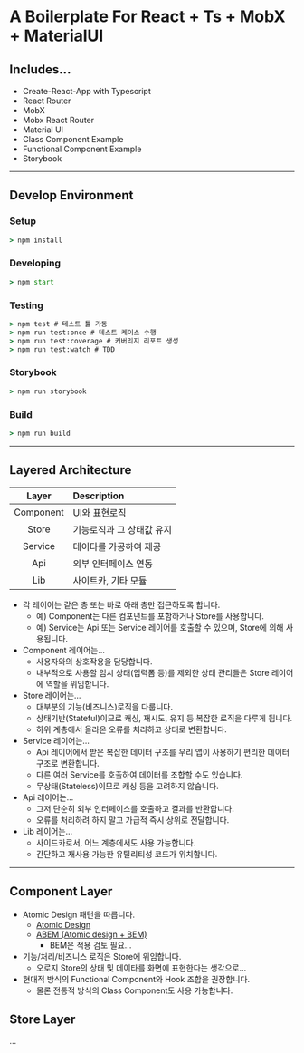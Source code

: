 # A Boilerplate For React + Ts + MobX + MaterialUI

## Includes...

- Create-React-App with Typescript
- React Router
- MobX
- Mobx React Router
- Material UI
- Class Component Example
- Functional Component Example
- Storybook

---

## Develop Environment

### Setup

```cmd
> npm install
```

### Developing

```cmd
> npm start
```

### Testing

```cmd
> npm test # 테스트 툴 가동
> npm run test:once # 테스트 케이스 수행
> npm run test:coverage # 커버리지 리포트 생성
> npm run test:watch # TDD
```

### Storybook

```cmd
> npm run storybook
```

### Build

```cmd
> npm run build
```

---

## Layered Architecture

|   Layer   | Description               |
| :-------: | :------------------------ |
| Component | UI와 표현로직             |
|   Store   | 기능로직과 그 상태값 유지 |
|  Service  | 데이타를 가공하여 제공    |
|    Api    | 외부 인터페이스 연동      |
|    Lib    | 사이트카, 기타 모듈       |

- 각 레이어는 같은 층 또는 바로 아래 층만 접근하도록 합니다.
  - 예) Component는 다른 컴포넌트를 포함하거나 Store를 사용합니다.
  - 예) Service는 Api 또는 Service 레이어를 호출할 수 있으며, Store에 의해 사용됩니다.
- Component 레이어는...
  - 사용자와의 상호작용을 담당합니다.
  - 내부적으로 사용할 임시 상태(입력폼 등)를 제외한 상태 관리들은 Store 레이어에 역할을 위임합니다.
- Store 레이어는...
  - 대부분의 기능(비즈니스)로직을 다룹니다.
  - 상태기반(Stateful)이므로 캐싱, 재시도, 유지 등 복잡한 로직을 다루게 됩니다.
  - 하위 계층에서 올라온 오류를 처리하고 상태로 변환합니다.
- Service 레이어는...
  - Api 레이어에서 받은 복잡한 데이터 구조를 우리 앱이 사용하기 편리한 데이터 구조로 변환합니다.
  - 다른 여러 Service를 호출하여 데이터를 조합할 수도 있습니다.
  - 무상태(Stateless)이므로 캐싱 등을 고려하지 않습니다.
- Api 레이어는...
  - 그저 단순히 외부 인터페이스를 호출하고 결과를 반환합니다.
  - 오류를 처리하려 하지 말고 가급적 즉시 상위로 전달합니다.
- Lib 레이어는...
  - 사이드카로서, 어느 계층에서도 사용 가능합니다.
  - 간단하고 재사용 가능한 유틸리티성 코드가 위치합니다.

---

## Component Layer

- Atomic Design 패턴을 따릅니다.
  - [Atomic Design](https://brunch.co.kr/@ultra0034/63)
  - [ABEM (Atomic design + BEM)](https://medium.com/@LaunchingDream/abem-5ceb36b8f027)
    - BEM은 적용 검토 필요...
- 기능/처리/비즈니스 로직은 Store에 위임합니다.
  - 오로지 Store의 상태 및 데이타를 화면에 표현한다는 생각으로...
- 현대적 방식의 Functional Component와 Hook 조합을 권장합니다.
  - 물론 전통적 방식의 Class Component도 사용 가능합니다.

## Store Layer

...
